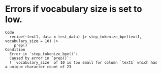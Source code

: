 # Errors if vocabulary size is set to low.

    Code
      recipe(~text1, data = test_data) |> step_tokenize_bpe(text1, vocabulary_size = 10) |>
        prep()
    Condition
      Error in `step_tokenize_bpe()`:
      Caused by error in `prep()`:
      ! `vocabulary_size` of 10 is too small for column `text1` which has a unique character count of 23

